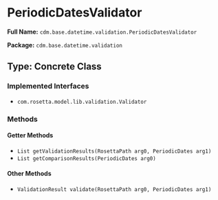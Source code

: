 # PeriodicDatesValidator

**Full Name:** `cdm.base.datetime.validation.PeriodicDatesValidator`

**Package:** `cdm.base.datetime.validation`

## Type: Concrete Class

### Implemented Interfaces

- `com.rosetta.model.lib.validation.Validator`

### Methods

#### Getter Methods

- `List getValidationResults(RosettaPath arg0, PeriodicDates arg1)`
- `List getComparisonResults(PeriodicDates arg0)`

#### Other Methods

- `ValidationResult validate(RosettaPath arg0, PeriodicDates arg1)`

